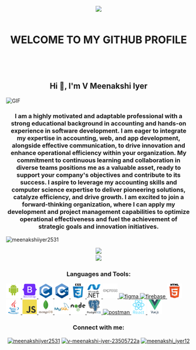 <p align="center">
<img src="https://user-images.githubusercontent.com/74038190/212747903-e9bdf048-2dc8-41f9-b973-0e72ff07bfba.gif" width="700">
  <br><br>
<h1 align="center">WELCOME TO MY GITHUB PROFILE </h1>
</p>
<p align="center">&nbsp;</p>
<p align="center">&nbsp;</p>



<h2 align="center">Hi 👋, I'm V Meenakshi Iyer</h2>
<div>
  <img align="center" alt="GIF" src="https://readme-typing-svg.herokuapp.com?lines=I'm+a+Developer;I'm+a++Student;I'm+a+Coder;I'm+a++Learner;I'm+a++MERN++Stack++Developer;I'm+a++Android++App++Developer;I'm+a++UI++UX++Designer;I'm+a+Researcher"/>
</div>
<h3 align="center">I am a highly motivated and adaptable professional with a strong educational background in accounting and hands-on experience in software development. I am eager to integrate my expertise in accounting, web, and app development, alongside effective communication, to drive innovation and enhance operational efficiency within your organization. My commitment to continuous learning and collaboration in diverse teams positions me as a valuable asset, ready to support your company's objectives and contribute to its success. I aspire to leverage my accounting skills and computer science expertise to deliver pioneering solutions, catalyze efficiency, and drive growth. I am excited to join a forward-thinking organization, where I can apply my development and project management capabilities to optimize operational effectiveness and fuel the achievement of strategic goals and innovation initiatives.</h3>

<p align="left"> <img src="https://komarev.com/ghpvc/?username=meenakshiiyer2531&label=Profile%20views&color=0e75b6&style=flat" alt="meenakshiiyer2531" /> </p>
<!--
<p align="left"> <a href="https://github.com/ryo-ma/github-profile-trophy"><img src="https://github-profile-trophy.vercel.app/?username=meenakshiiyer2531" alt="meenakshiiyer2531" /></a> </p>

- 🌱 I’m currently learning **MERN Stack, Native Android App dev and UI UX Designing**

- 👯 I’m looking to collaborate on **Open Source Projects**

- 👨‍💻 All of my projects are available at [https://v-meenakshi-iyer.vercel.app/](https://v-meenakshi-iyer.vercel.app/)

- 📝 I regularly write articles on [https://vmi122002.blogspot.com/](https://vmi122002.blogspot.com/)

- 📫 How to reach me **vmeenakshi122002@gmail.com**

 <!-- My Stats On Github  -->
<div align="center">
<img src="https://github-readme-stats.vercel.app/api?username=meenakshiiyer2531&count_private=true&show_icons=true&theme=algolia">
</div>
<!-- <!-- My Contribution on Github  -->
<!-- <div align="center">
<img src="https://lostgirljourney-on-github.herokuapp.com/graph?username=meenakshiiyer2531&theme=dracula&bg_color=000000&hide_border=true">
</div> --> 
<!-- Streaks Stats on my github 
<div align="center">
<img src = "https://github-readme-streak-stats.herokuapp.com?user=meenakshiiyer2531&theme=radical&ring=DD2727&fire=DD2727&dates=DD6227&sideNums=176FC5&sideLabels=1E90FF" alt="meenakshiiyer2531_Github"/>
</div>
-->
<!-- Most Language Used -->
<div align="center">
<img src="https://github-readme-stats.vercel.app/api/top-langs/?username=meenakshiiyer2531&show_icons=true&layout=compact&theme=algolia">
</div>

<!--
## GSSOC(24) Badges 🪶
<div style='display:flex; align-items:center; gap: 10px;' align='center'><a href="https://gssoc.girlscript.tech/leaderboard">
<img src="https://raw.githubusercontent.com/girlscript/gssoc-website-new/main/public/badges/postman.png" width="100px" height="100px" />
  <img src="https://github.com/girlscript/gssoc-website-new/blob/main/public/badges/1.png" width="100px" height="100px" />
  <img src="https://github.com/girlscript/gssoc-website-new/blob/main/public/badges/2.png" width="100px" height="100px" />
  <img src="https://github.com/girlscript/gssoc-website-new/blob/main/public/badges/3.png" width="100px" height="100px" />
  <img src="https://github.com/girlscript/gssoc-website-new/blob/main/public/badges/4.png" width="100px" height="100px" />
  <img src="https://github.com/girlscript/gssoc-website-new/blob/main/public/badges/5.png" width="100px" height="100px" />
  <img src="https://github.com/girlscript/gssoc-website-new/blob/main/public/badges/6.png" width="105px" height="105px" />
  <img src="https://github.com/girlscript/gssoc-website-new/blob/main/public/badges/7.png" width="100px" height="100px" />
  <img src="https://github.com/girlscript/gssoc-website-new/blob/main/public/badges/8.png" width="100px" height="100px" /></a>
</div>
-->



<h3 align="center">Languages and Tools:</h3>
<p align="left"> <a href="https://developer.android.com" target="_blank" rel="noreferrer"> <img src="https://raw.githubusercontent.com/devicons/devicon/master/icons/android/android-original-wordmark.svg" alt="android" width="40" height="40"/> </a> <a href="https://getbootstrap.com" target="_blank" rel="noreferrer"> <img src="https://raw.githubusercontent.com/devicons/devicon/master/icons/bootstrap/bootstrap-plain-wordmark.svg" alt="bootstrap" width="40" height="40"/> </a> <a href="https://www.cprogramming.com/" target="_blank" rel="noreferrer"> <img src="https://raw.githubusercontent.com/devicons/devicon/master/icons/c/c-original.svg" alt="c" width="40" height="40"/> </a> <a href="https://www.w3schools.com/cpp/" target="_blank" rel="noreferrer"> <img src="https://raw.githubusercontent.com/devicons/devicon/master/icons/cplusplus/cplusplus-original.svg" alt="cplusplus" width="40" height="40"/> </a> <a href="https://www.w3schools.com/css/" target="_blank" rel="noreferrer"> <img src="https://raw.githubusercontent.com/devicons/devicon/master/icons/css3/css3-original-wordmark.svg" alt="css3" width="40" height="40"/> </a> <a href="https://dotnet.microsoft.com/" target="_blank" rel="noreferrer"> <img src="https://raw.githubusercontent.com/devicons/devicon/master/icons/dot-net/dot-net-original-wordmark.svg" alt="dotnet" width="40" height="40"/> </a> <a href="https://expressjs.com" target="_blank" rel="noreferrer"> <img src="https://raw.githubusercontent.com/devicons/devicon/master/icons/express/express-original-wordmark.svg" alt="express" width="40" height="40"/> </a> <a href="https://www.figma.com/" target="_blank" rel="noreferrer"> <img src="https://www.vectorlogo.zone/logos/figma/figma-icon.svg" alt="figma" width="40" height="40"/> </a> <a href="https://firebase.google.com/" target="_blank" rel="noreferrer"> <img src="https://www.vectorlogo.zone/logos/firebase/firebase-icon.svg" alt="firebase" width="40" height="40"/> </a> <a href="https://www.w3.org/html/" target="_blank" rel="noreferrer"> <img src="https://raw.githubusercontent.com/devicons/devicon/master/icons/html5/html5-original-wordmark.svg" alt="html5" width="40" height="40"/> </a> <a href="https://www.java.com" target="_blank" rel="noreferrer"> <img src="https://raw.githubusercontent.com/devicons/devicon/master/icons/java/java-original.svg" alt="java" width="40" height="40"/> </a> <a href="https://developer.mozilla.org/en-US/docs/Web/JavaScript" target="_blank" rel="noreferrer"> <img src="https://raw.githubusercontent.com/devicons/devicon/master/icons/javascript/javascript-original.svg" alt="javascript" width="40" height="40"/> </a> <a href="https://www.mongodb.com/" target="_blank" rel="noreferrer"> <img src="https://raw.githubusercontent.com/devicons/devicon/master/icons/mongodb/mongodb-original-wordmark.svg" alt="mongodb" width="40" height="40"/> </a> <a href="https://www.mysql.com/" target="_blank" rel="noreferrer"> <img src="https://raw.githubusercontent.com/devicons/devicon/master/icons/mysql/mysql-original-wordmark.svg" alt="mysql" width="40" height="40"/> </a> <a href="https://nodejs.org" target="_blank" rel="noreferrer"> <img src="https://raw.githubusercontent.com/devicons/devicon/master/icons/nodejs/nodejs-original-wordmark.svg" alt="nodejs" width="40" height="40"/> </a> <a href="https://www.postgresql.org" target="_blank" rel="noreferrer"> <img src="https://raw.githubusercontent.com/devicons/devicon/master/icons/postgresql/postgresql-original-wordmark.svg" alt="postgresql" width="40" height="40"/> </a> <a href="https://postman.com" target="_blank" rel="noreferrer"> <img src="https://www.vectorlogo.zone/logos/getpostman/getpostman-icon.svg" alt="postman" width="40" height="40"/> </a> <a href="https://reactjs.org/" target="_blank" rel="noreferrer"> <img src="https://raw.githubusercontent.com/devicons/devicon/master/icons/react/react-original-wordmark.svg" alt="react" width="40" height="40"/> </a> <a href="https://vuejs.org/" target="_blank" rel="noreferrer"> <img src="https://raw.githubusercontent.com/devicons/devicon/master/icons/vuejs/vuejs-original-wordmark.svg" alt="vuejs" width="40" height="40"/> </a> </p>

<h3 align="center">Connect with me:</h3>
<p align="center">
<a href="https://dev.to/meenakshiiyer2531" target="blank"><img align="center" src="https://raw.githubusercontent.com/rahuldkjain/github-profile-readme-generator/master/src/images/icons/Social/devto.svg" alt="meenakshiiyer2531" height="30" width="40" /></a>
<a href="https://linkedin.com/in/v-meenakshi-iyer-23505722a" target="blank"><img align="center" src="https://raw.githubusercontent.com/rahuldkjain/github-profile-readme-generator/master/src/images/icons/Social/linked-in-alt.svg" alt="v-meenakshi-iyer-23505722a" height="30" width="40" /></a>
<a href="https://instagram.com/meenakshi_iyer12" target="blank"><img align="center" src="https://raw.githubusercontent.com/rahuldkjain/github-profile-readme-generator/master/src/images/icons/Social/instagram.svg" alt="meenakshi_iyer12" height="30" width="40" /></a>
</p>



<!--
**meenakshiiyer2531/meenakshiiyer2531** is a ✨ _special_ ✨ repository because its `README.md` (this file) appears on your GitHub profile.

Here are some ideas to get you started:

- 🔭 I’m currently working on ...
- 🌱 I’m currently learning ...
- 👯 I’m looking to collaborate on ...
- 🤔 I’m looking for help with ...
- 💬 Ask me about ...
- 📫 How to reach me: ...
- 😄 Pronouns: ...
- ⚡ Fun fact: ...
-->
